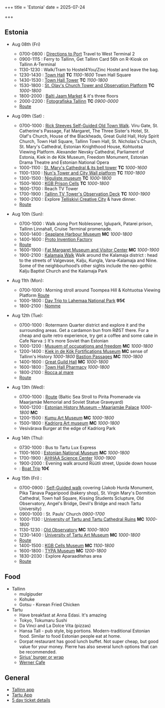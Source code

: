 +++
title = 'Estonia'
date = 2025-07-24

+++

## Estonia

- Aug 08th (Fri)

  - 0700-0800 : [Directions to Port](https://maps.app.goo.gl/he9LeKcMniFZbuKU8) Travel to West Terminal 2
  - 0900-1115 : Ferry to Tallinn, Get Tallinn Card 56h on R-Kiosk on Tallinn A-Terminal
  - 1130-1230 : Walk/Tram to Hostel4You/Zinc Hostel and leave the bag.
  - 1230-1430 : [Town Hall](https://www.visittallinn.ee/eng/visitor/see-do/things-to-do/attractions-museums/174683/tallinn-town-hall) **TC** _1100-1600_ Town Hall Square
  - 1430-1530 : [Town Hall Tower](https://www.visittallinn.ee/eng/visitor/see-do/things-to-do/attractions-museums/175262/town-hall-tower) **TC** _1100-1800_
  - 1530-1800 : [St. Olav's Church Tower and Observation Platform](https://www.visittallinn.ee/eng/visitor/see-do/things-to-do/attractions-museums/314/the-tower-and-observation-deck-of-st-olavs-church) **TC** _1000-1800_
  - 1800-2000 : [Balti Jaam Market](https://visittallinn.ee/eng/visitor/see-do/things-to-do/attractions-museums/176707/balti-jaam-market) & it's three floors
  - 2000-2200 : [Fotografiska Tallinn](https://visittallinn.ee/eng/visitor/see-do/things-to-do/attractions-museums/180027/fotografiska-tallinn) **TC** _0900-0000_
  - [Route](https://maps.app.goo.gl/SS3spYSQ9xtoJytJA)

- Aug 09th (Sat) :

  - 0700-1000 :  [Rick Steeves Self-Guided Old Town Walk](https://maps.app.goo.gl/VkPoDNpdtHZS3yENA). Viru Gate, St. Catherine's Passage, Fat Margaret, The Three Sister's Hotel, St. Olaf's Church, House of the Blackheads, Great Guild Hall, Holy Spirit Church, Town Hall Square, Tallinn Town Hall, St. Nicholas's Church, St. Mary's Cathedral, Estonian Knighthood House, Kohtuotsa Viewing Platform. Alexander Nevsky Cathedral, Parliament of Estonia, Kiek in de Kök Museum, Freedom Monument, Estonian Drama Theatre and Estonian National Opera
  - 1000-1100 : [St. Mary's Cathedral & its bell tower](https://visittallinn.ee/eng/visitor/see-do/things-to-do/attractions-museums/177138/the-cathedral-of-saint-mary-the-virgin-in-tallinn-and-its-bell-tower) **TC** _1000-1600_
  - 1100-1300 : [Nun's Tower and City Wall platform](https://visittallinn.ee/eng/visitor/tallinn-card/tallinn-card/offers/174756/nuns-tower-and-city-wall-platform) **TC** _1100-1800_
  - 1300-1500 : [Niguliste museum](https://visittallinn.ee/eng/visitor/see-do/things-to-do/attractions-museums/174741/niguliste-museum-and-viewing-platform) **TC** _1000-1800_
  - 1500-1600 : [KGB Prison Cells](https://visittallinn.ee/eng/visitor/see-do/things-to-do/attractions-museums/179524/kgb-prison-cells/) **TC** _1000-1800_
  - 1600-1700 : Reach TV Tower
  - 1700-1900 : [Tallinn TV Tower's Observation Deck](https://teletorn.ee/en/) **TC** _1000-1900_
  - 1900-2100 : Explore [Telliskivi Creative City](https://www.visittallinn.ee/eng/visitor/ideas-tips/tips-and-guides/telliskivi-creative-city) & have dinner.
  - [Route](https://maps.app.goo.gl/gh6sdPULaGwPdY9A6)

- Aug 10th (Sun):

  - 0700-1000 : Walk along Port Noblessner, Iglupark, Patarei prison, Tallinn Linnahall, Cruise Terminal promenade.
  - 1000-1400 : [Seaplane Harbour Museum](https://visittallinn.ee/eng/visitor/see-do/things-to-do/attractions-museums/175252/seaplane-harbour-estonian-maritime-museum) **MC** _1000-1800_
  - 1400-1600 : [Proto Invention Factory](https://visittallinn.ee/eng/visitor/see-do/things-to-do/attractions-museums/180045/proto-invention-factory)
  - [Route](https://maps.app.goo.gl/2qnaZKXoAF4SxPpA8)
  - 1600-1900 : [Fat Margaret Museum and Visitor Center](https://www.visittallinn.ee/eng/visitor/see-do/things-to-do/attractions-museums/174746/fat-margaret-museum-and-visitor-center) **MC** _1000-1900_
  - 1900-2100 : [Kalamaja Walk](https://maps.app.goo.gl/HDDk6DLsVSSEXWpk8) Walk around the Kalamaja district : head to the streets of Valgevase, Kalju, Kungla, Vana-Kalamaja and Niine. Some of the neighbourhood’s other sights include the neo-gothic Kalju Baptist Church and the Kalamaja Park
  
- Aug 11th (Mon):

  - 0700-1000 : Morning stroll around Toompea Hill & Kohtuotsa Viewing Platform [Route](https://maps.app.goo.gl/b6hqjTHHzfDbzsVd8)
  - 1000-1800 : [Day Trip to Lahemaa National Park](https://www.traveller.ee/tour/lahemaa-national-park-day-trip) **95€**
  - 1800-2100 : [Nomme](https://visittallinn.ee/eng/visitor/ideas-tips/tips-and-guides/nomme)

- Aug 12th (Tue):

  - 0700-1000 : Rotermann Quarter district and explore it and the surrounding areas. Get a cardamon bun from RØST there. For a cheap and quite retro experience, try get a coffee and some cake in Cafe Narva :) It's more Soviet than Estonian
  - 1000-1200 : [Musuem of occupations and freedom](https://visittallinn.ee/eng/visitor/see-do/things-to-do/attractions-museums/174866/vabamu-museum-of-occupations-and-freedom) **MC** _1000-1800_
  - 1200-1400 : [Kiek in de Kök Fortifications Museum](https://visittallinn.ee/eng/visitor/see-do/things-to-do/attractions-museums/174740/kiek-in-de-kok-fortifications-museum) **MC** sense of Tallinn's History _1000-1800_ [Bastion Passages](https://www.visittallinn.ee/eng/visitor/see-do/things-to-do/attractions-museums/175387/bastion-passages-in-the-tallinn-old-town) **MC** _1100-1800_
  - 1400-1600 : [Great Guild Hall](https://visittallinn.ee/eng/visitor/tallinn-card/tallinn-card/offers/174736/estonian-history-museum-—-great-guild-hall) **MC** _1000-1800_
  - 1600-1800 : [Town Hall Pharmacy](https://visittallinn.ee/eng/visitor/see-do/things-to-do/attractions-museums/174823/town-hall-pharmacy) _1000-1800_
  - 1800-2100 : [Rocca al mare](https://visittallinn.ee/eng/visitor/ideas-tips/tips-and-guides/rocca-al-mare)
  - [Route](https://maps.app.goo.gl/W5SNERYSBZpyeZKo6)

- Aug 13th (Wed):

  - 0700-1000 : [Route](https://maps.app.goo.gl/E6Bi4834hTJFDAJz5) (Baltic Sea Stroll to Pirita Promenade via Maarjamäe Memorial and Soviet Statue Graveyard)
  - 1000-1200 : [Estonian History Museum – Maarjamäe Palace](https://visittallinn.ee/eng/visitor/see-do/things-to-do/attractions-museums/174737/estonian-history-museum-%E2%80%93-maarjamae-palace) _1000-1800_ **MC**
  - 1200-1500 : [Kumu Art Museum](https://www.visittallinn.ee/eng/visitor/see-do/things-to-do/attractions-museums/175253/kumu-art-museum) **MC** _1000-1800_
  - 1500-1800 : [Kadriorg Art museum](https://visittallinn.ee/eng/visitor/see-do/things-to-do/attractions-museums/174728/kadriorg-art-museum) **MC** _1000-1800_
  - Vesivärava Burger at the edge of Kadriorg Park

- Aug 14th (Thu):

  - 0730-1000 : Bus to Tartu Lux Express
  - 1100-1600 : [Estonian National Museum](https://www.erm.ee/en/exhibitions/ticketinfo) **MC** _1000-1800_
  - 1700-1900 : [AHHAA Science Center](https://www.ahhaa.ee/) _1000-1900_
  - 1900-2000 : Evening walk around Rüütli street, Upside down house
  - : [Boat Trip](https://setoline.ee/en/toode/regular-trips-in-tartu/) **10€**

- Aug 15th (Fri) :

  - 0700-0900 : [Self-Guided walk](https://maps.app.goo.gl/4CdssuQekKmVKXUw6) covering (Jakob Hurda Monument, Pika Tänava Pagaripood (bakery shop), St. Virgin Mary's Dormition Cathedral, Town hall Square, Kissing Students Sclupture, Old Observatory, Angel's Bridge, Devil's Bridge and reach Tartu University)
  - 0900-1000 : St. Pauls' Church _0900-1700_
  - 1000-1130 : [University of Tartu and Tartu Cathedral Ruins](https://muuseum.ut.ee/en/university-of-tartu-museum) **MC** _1000-1800_
  - 1130-1230 : [Old Observatory](https://muuseum.ut.ee/en/old-observatory) **MC** _1000-1800_
  - 1230-1400 : [University of Tartu Art Museum](https://muuseum.ut.ee/en/art-museum?gfg2=1) **MC** _1000-1800_
  - [Route](https://maps.app.goo.gl/e69EkodNHXX28JKp7)
  - 1400-1500 : [KGB Cells Museum](https://muuseum.tartu.ee/en/kgb-cells-museum/visitor-information/) **MC** _1100-1800_
  - 1600-1800 : [TYPA Museum](https://typa.ee/en/typa-centre/visiting/) **MC** _1200-1800_
  - 1830-2030 : Explore Aparaaditehas area
  - [Route](https://maps.app.goo.gl/eCX3E5mXoBRmkF2r6)

## Food

- Tallinn
  - mulgipuder
  - Kohuke
  - Gotsu - Korean Fried Chicken
- Tartu
  - Have breakfast at Anna Edasi. It's amazing
  - Tokyo, Tokumaru Sushi
  - Da Vinci and La Dolce Vita (pizzas)
  - Hansa Tall - pub style, big portions. Modern-traditional Estonian food. Similar to food Estonian people eat at home.
  - Dorpat restaurant has good lunch buffet. Not super cheap, but good value for your money. Pierre has also several lunch options that can be recommended.
  - [Sirius' burger or wrap](https://siriuskiirtoit.ee/voru-aardla-rist/#hamburgerid)
  - [Werner Cafe](https://werner.ee/menuu)

## General

- [Tallinn app](https://tallinn.pilet.ee)
- [Tartu App](https://tartu.pilet.ee)
- [5 day ticket details](https://www.visittallinn.ee/eng/visitor/plan/transport/public-transport#ticket-prices-and-selling-points)
